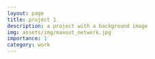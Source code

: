 ```yaml
---
layout: page
title: project 1
description: a project with a background image
img: assets/img/maxout_network.jpg
importance: 1
category: work
---
```


